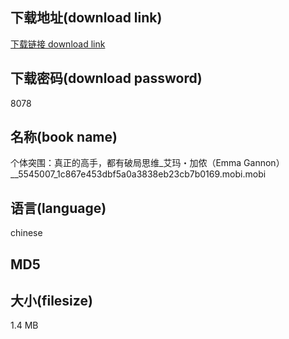 ## 下载地址(download link)
[下载链接 download link](https://tutu365.netlify.app/?s=%E4%B8%AA%E4%BD%93%E7%AA%81%E5%9B%B4%EF%BC%9A%E7%9C%9F%E6%AD%A3%E7%9A%84%E9%AB%98%E6%89%8B%EF%BC%8C%E9%83%BD%E6%9C%89%E7%A0%B4%E5%B1%80%E6%80%9D%E7%BB%B4_%E8%89%BE%E7%8E%9B%E3%83%BB%E5%8A%A0%E4%BE%AC%EF%BC%88Emma+Gannon%EF%BC%89__5545007_1c867e453dbf5a0a3838eb23cb7b0169.mobi)

## 下载密码(download password)
8078

## 名称(book name)
个体突围：真正的高手，都有破局思维_艾玛・加侬（Emma Gannon）__5545007_1c867e453dbf5a0a3838eb23cb7b0169.mobi.mobi

## 语言(language)
chinese

## MD5


## 大小(filesize)
1.4 MB
